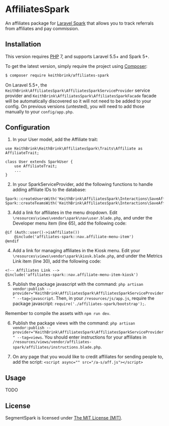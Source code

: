 # AffiliatesSpark

An affiliates package for [Laravel Spark](https://spark.laravel.com/) that allows you to track referrals from affiliates and pay commission.

## Installation

This version requires [PHP](https://php.net) 7, and supports Laravel 5.5+ and Spark 5+.

To get the latest version, simply require the project using [Composer](https://getcomposer.org):

```bash
$ composer require keithbrink/affiliates-spark
```

On Laravel 5.5+, the `KeithBrink\AffiliatesSpark\AffiliatesSparkServiceProvider` service provider and `KeithBrink\AffiliatesSpark\AffiliatesSparkFacade` facade will be automatically discovered so it will not need to be added to your config. On previous versions (untested), you will need to add those manually to your `config/app.php`.

## Configuration

1. In your User model, add the Affiliate trait:

```
use KeithBrink\KeithBrink\AffiliatesSpark\Traits\Affiliate as AffiliateTrait;

class User extends SparkUser {
    use AffiliateTrait;
    ...
}
```

2. In your SparkServiceProvider, add the following functions to handle adding affiliate IDs to the database:

```
Spark::createUsersWith('KeithBrink\AffiliatesSpark\Interactions\SaveAffiliateOnRegistration@createUser');
Spark::createTeamsWith('KeithBrink\AffiliatesSpark\Interactions\SaveAffiliateOnRegistration@createTeam');
```

3. Add a link for affiliates in the menu dropdown. Edit `\resources\views\vendor\spark\nav\user.blade.php`, and under the Developer menu item (line 65), add the following code:

```
@if (Auth::user()->isAffiliate())
    @include('affiliates-spark::nav.affiliate-menu-item')
@endif
```

4. Add a link for managing affiliates in the Kiosk menu. Edit your `\resources\views\vendor\spark\kiosk.blade.php`, and under the Metrics Link item (line 30), add the following code:

```
<!-- Affiliates Link -->
@include('affiliates-spark::nav.affiliate-menu-item-kiosk')
```

5. Publish the package javascript with the command: `php artisan vendor:publish --provider="KeithBrink\AffiliatesSpark\AffiliatesSparkServiceProvider" --tag=javascript`. Then, in your `/resources/js/app.js`, require the package javascript: `require('./affiliates-spark/bootstrap');`.

Remember to compile the assets with `npm run dev`.

6. Publish the package views with the command: `php artisan vendor:publish --provider="KeithBrink\AffiliatesSpark\AffiliatesSparkServiceProvider" --tag=views`. You should enter instructions for your affiliates in `/resources/views/vendor/affiliates-spark/affiliates/instructions.blade.php`.

7. On any page that you would like to credit affiliates for sending people to, add the script: `<script async="" src="/a-s/aff.js"></script>`

## Usage

TODO

## License

SegmentSpark is licensed under [The MIT License (MIT)](LICENSE).